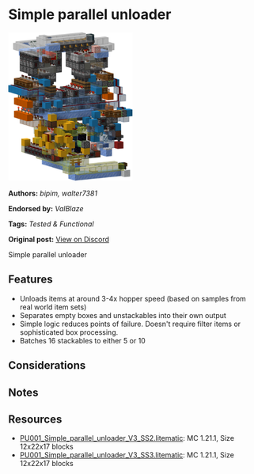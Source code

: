 # Simple parallel unloader
<img alt="simple_parallel_unloader_v3.png" src="images/simple_parallel_unloader_v3.png?raw=1" height="300px">

**Authors:** *bipim, walter7381*

**Endorsed by:** *ValBlaze*

**Tags:** *Tested & Functional*

**Original post:** [View on Discord](https://discord.com/channels/1375556143186837695/1388318262839742555)

Simple parallel unloader
## Features
- Unloads items at around 3-4x hopper speed (based on samples from real world item sets)
- Separates empty boxes and unstackables into their own output
- Simple logic reduces points of failure. Doesn't require filter items or sophisticated box processing.
- Batches 16 stackables to either 5 or 10
## Considerations

## Notes

## Resources
- [PU001_Simple_parallel_unloader_V3_SS2.litematic](attachments/PU001_Simple_parallel_unloader_V3_SS2.litematic): MC 1.21.1, Size 12x22x17 blocks
- [PU001_Simple_parallel_unloader_V3_SS3.litematic](attachments/PU001_Simple_parallel_unloader_V3_SS3.litematic): MC 1.21.1, Size 12x22x17 blocks
